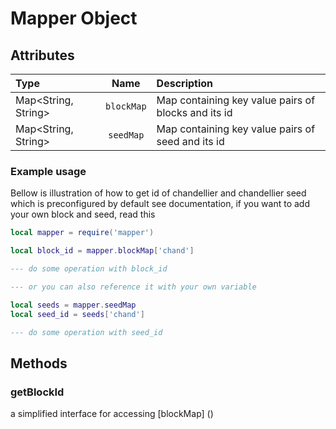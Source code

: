 # Mapper Object
## Attributes
| Type | Name | Description|
|:-----|:----:|:-----------|
| Map<String, String> | `blockMap` | Map containing key value pairs of blocks and its id |
| Map<String, String> | `seedMap` | Map containing key value pairs of seed and its id |

### Example usage
Bellow is illustration of how to get id of chandellier and chandellier seed which is preconfigured by default see documentation, if you want to add your own block and seed, read this
```lua
local mapper = require('mapper')

local block_id = mapper.blockMap['chand']

--- do some operation with block_id

--- or you can also reference it with your own variable

local seeds = mapper.seedMap
local seed_id = seeds['chand']

--- do some operation with seed_id
```

## Methods
### getBlockId
a simplified interface for accessing [blockMap] ()

